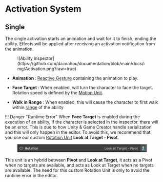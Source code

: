 # Activation System

## Single

The single activation starts an animation and wait for it to finish, ending the ability. Effects will be applied after receiving an activation notification from the animation. 


<figure markdown>
  ![Ability inspector](https://github.com/daimahou/documentation/blob/main/docs/img/Activation.png?raw=true)
</figure>

- **Animation** : [Reactive Gesture](../../core/gestures/index.md) containing the animation to play.

- **Face Target** : When enabled, will turn the character to face the target. Rotation speed is defined by the [Motion Unit](https://docs.gamecreator.io/gamecreator/characters/component/#motion).

- **Walk in Range** : When enabled, this will cause the character to first walk within [range](../#ability-inspector) of the ability

!!! Danger "Runtime Error"
    When **Face Target** is enabled during the execution of an ability, if the character is selected in the inspector, there will be an error. This is due to how Unity & Game Creator handle serialization and this will only happen in the editor. To avoid this, we recommend that you use our custom [Rotation Unit](https://docs.gamecreator.io/gamecreator/characters/component/#rotation) **Look at Target - Pivot**.
    <figure markdown>
      ![Ability inspector](https://github.com/daimahou/documentation/blob/main/docs/img/rotation%20unit.png?raw=true)
    </figure>
    This unit is an hybrid between **Pivot** and **Look at Target**, it acts as a Pivot when no targets are available, and acts as Look at Target when no targets are available.
    The need for this custom Rotation Unit is only to avoid the runtime error in the editor.
